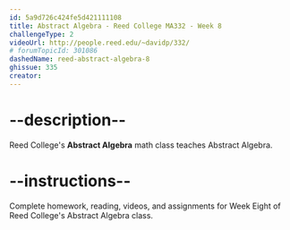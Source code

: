 ```yaml
---
id: 5a9d726c424fe5d421111108
title: Abstract Algebra - Reed College MA332 - Week 8
challengeType: 2
videoUrl: http://people.reed.edu/~davidp/332/
# forumTopicId: 301086
dashedName: reed-abstract-algebra-8
ghissue: 335
creator: 
---
```


# --description--

Reed College's __Abstract Algebra__ math class teaches Abstract Algebra.

# --instructions--

Complete homework, reading, videos, and assignments for Week Eight of Reed College's Abstract Algebra class.